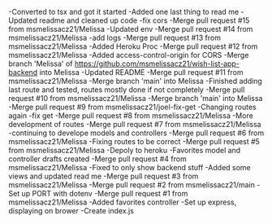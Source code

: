 -Converted to tsx and got it started
-Added one last thing to read me
-Updated readme and cleaned up code
-fix cors
-Merge pull request #15 from msmelissacz21/Melissa
-Updated env
-Merge pull request #14 from msmelissacz21/Melissa
-add logs
-Merge pull request #13 from msmelissacz21/Melissa
-Added Heroku Proc
-Merge pull request #12 from msmelissacz21/Melissa
-Added access-control-origin for CORS
-Merge branch 'Melissa' of https://github.com/msmelissacz21/wish-list-app-backend into Melissa
-Updated README
-Merge pull request #11 from msmelissacz21/Melissa
-Merge branch 'main' into Melissa
-Finished adding last route and tested, routes mostly done if not completely
-Merge pull request #10 from msmelissacz21/Melissa
-Merge branch 'main' into Melissa
-Merge pull request #9 from msmelissacz21/joel-fix-get
-Changing routes again
-fix get
-Merge pull request #8 from msmelissacz21/Melissa
-More development of routes
-Merge pull request #7 from msmelissacz21/Melissa
-continuing to develope models and controllers
-Merge pull request #6 from msmelissacz21/Melissa
-Fixing routes to be correct
-Merge pull request #5 from msmelissacz21/Melissa
-Depoly to heroku
-Favorites model and controller drafts created
-Merge pull request #4 from msmelissacz21/Melissa
-Fixed to only show backend stuff
-Added some views and updated read me
-Merge pull request #3 from msmelissacz21/Melissa
-Merge pull request #2 from msmelissacz21/main
-Set up PORT with dotenv
-Merge pull request #1 from msmelissacz21/Melissa
-Added favorites controller
-Set up express, displaying on brower
-Create index.js
